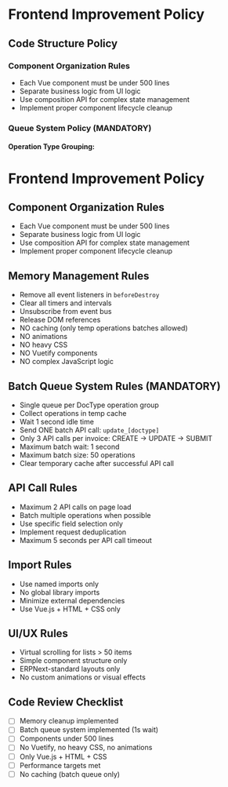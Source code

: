 # Frontend Improvement Policy

## Code Structure Policy

### Component Organization Rules
- Each Vue component must be under 500 lines
- Separate business logic from UI logic
- Use composition API for complex state management
- Implement proper component lifecycle cleanup

### Queue System Policy (MANDATORY)

#### Operation Type Grouping:
# Frontend Improvement Policy

## Component Organization Rules
- Each Vue component must be under 500 lines
- Separate business logic from UI logic
- Use composition API for complex state management
- Implement proper component lifecycle cleanup

## Memory Management Rules
- Remove all event listeners in `beforeDestroy`
- Clear all timers and intervals
- Unsubscribe from event bus
- Release DOM references
- NO caching (only temp operations batches allowed)
- NO animations
- NO heavy CSS
- NO Vuetify components
- NO complex JavaScript logic

## Batch Queue System Rules (MANDATORY)
- Single queue per DocType operation group
- Collect operations in temp cache
- Wait 1 second idle time
- Send ONE batch API call: `update_[doctype]`
- Only 3 API calls per invoice: CREATE → UPDATE → SUBMIT
- Maximum batch wait: 1 second
- Maximum batch size: 50 operations
- Clear temporary cache after successful API call

## API Call Rules
- Maximum 2 API calls on page load
- Batch multiple operations when possible
- Use specific field selection only
- Implement request deduplication
- Maximum 5 seconds per API call timeout

## Import Rules
- Use named imports only
- No global library imports
- Minimize external dependencies
- Use Vue.js + HTML + CSS only

## UI/UX Rules
- Virtual scrolling for lists > 50 items
- Simple component structure only
- ERPNext-standard layouts only
- No custom animations or visual effects

## Code Review Checklist
- [ ] Memory cleanup implemented
- [ ] Batch queue system implemented (1s wait)
- [ ] Components under 500 lines
- [ ] No Vuetify, no heavy CSS, no animations
- [ ] Only Vue.js + HTML + CSS
- [ ] Performance targets met
- [ ] No caching (batch queue only)